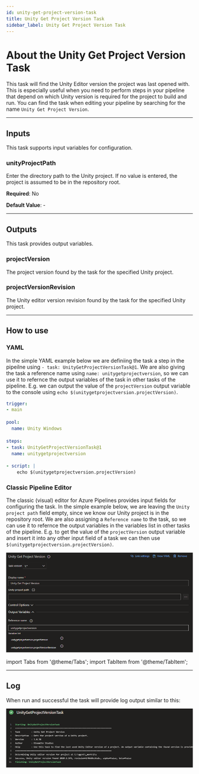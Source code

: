 ```yaml
---
id: unity-get-project-version-task
title: Unity Get Project Version Task
sidebar_label: Unity Get Project Version Task
---
```


# About the Unity Get Project Version Task

This task will find the Unity Editor version the project was last opened with. This is especially useful
when you need to perform steps in your pipeline that depend on which Unity version is required for the project to build
and run. You can find the task when editing your pipeline by searching for the name `Unity Get Project Version`.

---

## Inputs

This task supports input variables for configuration.

### unityProjectPath

Enter the directory path to the Unity project. If no value is entered, the project is assumed to be in the repository root.

**Required**: No

**Default Value**: -

---

## Outputs

This task provides output variables.

### projectVersion

The project version found by the task for the specified Unity project.

### projectVersionRevision

The Unity editor version revision found by the task for the specified Unity project.

---

## How to use

### YAML

In the simple YAML example below we are definiing the task a step in the pipeilne using `- task: UnityGetProjectVersionTask@1`. We are also giving the task a reference name using `name: unitygetprojectversion`, so we can use it to refernce the output variables of the task in other tasks of the pipeline. E.g. we can output the value of the `projectVersion` output variable to the console using `echo $(unitygetprojectversion.projectVersion)`.

```yaml
trigger:
- main

pool:
  name: Unity Windows

steps:
- task: UnityGetProjectVersionTask@1
  name: unitygetprojectversion

- script: |
    echo $(unitygetprojectversion.projectVersion)
```

### Classic Pipeline Editor

The classic (visual) editor for Azure Pipelines provides input fields for configuring the task. In the simple example below, we are leaving the `Unity project path` field empty, since we know our Unity project is in the repository root. We are also assigning a `Reference name` to the task, so we can use it to refernce the output variables in the variables list in other tasks of the pipeline. E.g. to get the value of the `projectVersion` output variable and insert it into any other input field of a task we can then use `$(unitygetprojectversion.projectVersion)`.

![Classic Pipeline Designer Task Configuration](../../static/img/unity-get-project-version-task/get-project-version-classic.png)

import Tabs from '@theme/Tabs';
import TabItem from '@theme/TabItem';

---

## Log

When run and successful the task will provide log output similar to this:

![Task Log](../../static/img/unity-get-project-version-task/get-project-version-log.png)